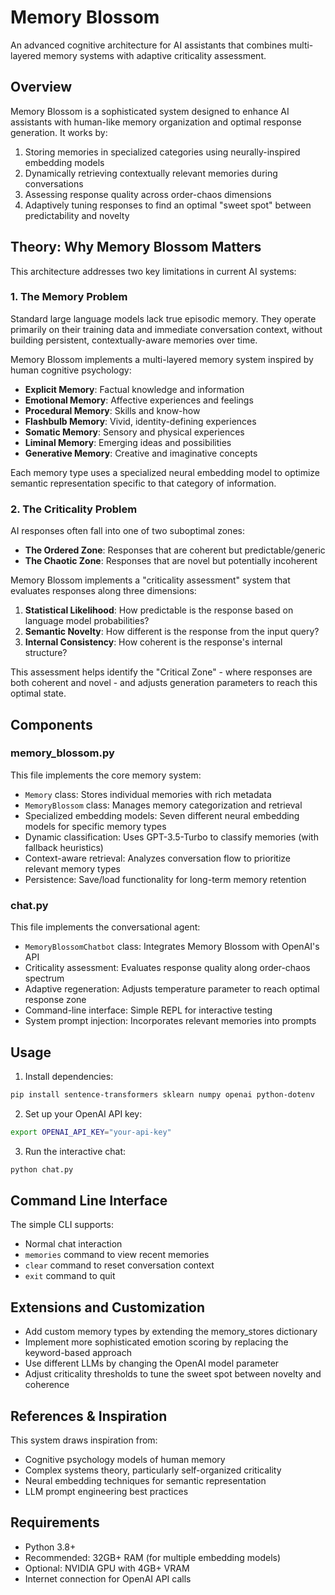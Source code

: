 # Memory Blossom

An advanced cognitive architecture for AI assistants that combines multi-layered memory systems with adaptive criticality assessment.

## Overview

Memory Blossom is a sophisticated system designed to enhance AI assistants with human-like memory organization and optimal response generation. It works by:

1. Storing memories in specialized categories using neurally-inspired embedding models
2. Dynamically retrieving contextually relevant memories during conversations
3. Assessing response quality across order-chaos dimensions
4. Adaptively tuning responses to find an optimal "sweet spot" between predictability and novelty

## Theory: Why Memory Blossom Matters

This architecture addresses two key limitations in current AI systems:

### 1. The Memory Problem

Standard large language models lack true episodic memory. They operate primarily on their training data and immediate conversation context, without building persistent, contextually-aware memories over time.

Memory Blossom implements a multi-layered memory system inspired by human cognitive psychology:

- **Explicit Memory**: Factual knowledge and information
- **Emotional Memory**: Affective experiences and feelings
- **Procedural Memory**: Skills and know-how
- **Flashbulb Memory**: Vivid, identity-defining experiences
- **Somatic Memory**: Sensory and physical experiences
- **Liminal Memory**: Emerging ideas and possibilities
- **Generative Memory**: Creative and imaginative concepts

Each memory type uses a specialized neural embedding model to optimize semantic representation specific to that category of information.

### 2. The Criticality Problem

AI responses often fall into one of two suboptimal zones:

- **The Ordered Zone**: Responses that are coherent but predictable/generic
- **The Chaotic Zone**: Responses that are novel but potentially incoherent

Memory Blossom implements a "criticality assessment" system that evaluates responses along three dimensions:

1. **Statistical Likelihood**: How predictable is the response based on language model probabilities?
2. **Semantic Novelty**: How different is the response from the input query?
3. **Internal Consistency**: How coherent is the response's internal structure?

This assessment helps identify the "Critical Zone" - where responses are both coherent and novel - and adjusts generation parameters to reach this optimal state.

## Components

### memory_blossom.py

This file implements the core memory system:

- `Memory` class: Stores individual memories with rich metadata
- `MemoryBlossom` class: Manages memory categorization and retrieval
- Specialized embedding models: Seven different neural embedding models for specific memory types
- Dynamic classification: Uses GPT-3.5-Turbo to classify memories (with fallback heuristics)
- Context-aware retrieval: Analyzes conversation flow to prioritize relevant memory types
- Persistence: Save/load functionality for long-term memory retention

### chat.py

This file implements the conversational agent:

- `MemoryBlossomChatbot` class: Integrates Memory Blossom with OpenAI's API
- Criticality assessment: Evaluates response quality along order-chaos spectrum
- Adaptive regeneration: Adjusts temperature parameter to reach optimal response zone
- Command-line interface: Simple REPL for interactive testing
- System prompt injection: Incorporates relevant memories into prompts

## Usage

1. Install dependencies:
```bash
pip install sentence-transformers sklearn numpy openai python-dotenv
```

2. Set up your OpenAI API key:
```bash
export OPENAI_API_KEY="your-api-key"
```

3. Run the interactive chat:
```bash
python chat.py
```

## Command Line Interface

The simple CLI supports:
- Normal chat interaction
- `memories` command to view recent memories
- `clear` command to reset conversation context
- `exit` command to quit

## Extensions and Customization

- Add custom memory types by extending the memory_stores dictionary
- Implement more sophisticated emotion scoring by replacing the keyword-based approach
- Use different LLMs by changing the OpenAI model parameter
- Adjust criticality thresholds to tune the sweet spot between novelty and coherence

## References & Inspiration

This system draws inspiration from:
- Cognitive psychology models of human memory
- Complex systems theory, particularly self-organized criticality
- Neural embedding techniques for semantic representation
- LLM prompt engineering best practices

## Requirements

- Python 3.8+
- Recommended: 32GB+ RAM (for multiple embedding models)
- Optional: NVIDIA GPU with 4GB+ VRAM
- Internet connection for OpenAI API calls
